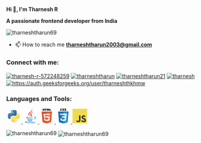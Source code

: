 **Hi 👋, I'm Tharnesh R**

**A passionate frontend developer from India**

<p align="left"> <img src="https://komarev.com/ghpvc/?username=tharneshtharun69&label=Profile%20views&color=0e75b6&style=flat" alt="tharneshtharun69" /> </p>


- 📫 How to reach me **tharneshtharun2003@gmail.com**

<h3 align="left">Connect with me:</h3>
<p align="left">
<a href="https://linkedin.com/in/tharnesh-r-572248259" target="blank"><img align="center" src="https://raw.githubusercontent.com/rahuldkjain/github-profile-readme-generator/master/src/images/icons/Social/linked-in-alt.svg" alt="tharnesh-r-572248259" height="30" width="40" /></a>
<a href="https://www.codechef.com/users/tharneshtharun" target="blank"><img align="center" src="https://img.shields.io/badge/Codechef-%23B92B27.svg?&style=for-the-badge&logo=Codechef&logoColor=white" alt="tharneshtharun" height="30" width="40" /></a>
<a href="https://www.hackerrank.com/tharneshtharun21" target="blank"><img align="center" src="https://raw.githubusercontent.com/rahuldkjain/github-profile-readme-generator/master/src/images/icons/Social/hackerrank.svg" alt="tharneshtharun21" height="30" width="40" /></a>
<a href="https://www.leetcode.com/tharnesh" target="blank"><img align="center" src="https://raw.githubusercontent.com/rahuldkjain/github-profile-readme-generator/master/src/images/icons/Social/leet-code.svg" alt="tharnesh" height="30" width="40" /></a>
<a href="https://www.geeksforgeeks.org/user/tharneshthkhmw/" target="blank"><img align="center" src="https://raw.githubusercontent.com/rahuldkjain/github-profile-readme-generator/master/src/images/icons/Social/geeks-for-geeks.svg" alt="https://auth.geeksforgeeks.org/user/tharneshthkhmw" height="30" width="40" /></a>
</p>

<h3 align="left">Languages and Tools:</h3>
<p align="left">
<a href="https://www.python.org" target="_blank" rel="noreferrer"> <img src="https://raw.githubusercontent.com/devicons/devicon/master/icons/python/python-original.svg" alt="python" width="40" height="40"/> </a>
<a href="https://www.java.com" target="_blank" rel="noreferrer"> <img src="https://raw.githubusercontent.com/devicons/devicon/master/icons/java/java-original.svg" alt="java" width="40" height="40"/> </a>
<a href="https://www.w3.org/html/" target="_blank" rel="noreferrer"> <img src="https://raw.githubusercontent.com/devicons/devicon/master/icons/html5/html5-original-wordmark.svg" alt="html5" width="40" height="40"/> </a>
<a href="https://www.w3schools.com/css/" target="_blank" rel="noreferrer"> <img src="https://raw.githubusercontent.com/devicons/devicon/master/icons/css3/css3-original-wordmark.svg" alt="css3" width="40" height="40"/> </a>
<a href="https://developer.mozilla.org/en-US/docs/Web/JavaScript" target="_blank" rel="noreferrer"> <img src="https://raw.githubusercontent.com/devicons/devicon/master/icons/javascript/javascript-original.svg" alt="javascript" width="40" height="40"/> </a>   
  
<p><img align="left" src="https://github-readme-stats.vercel.app/api/top-langs?username=tharneshtharun69&show_icons=true&locale=en&layout=compact" alt="tharneshtharun69" /></p>

<p>&nbsp;<img align="center" src="https://github-readme-stats.vercel.app/api?username=tharneshtharun69&show_icons=true&locale=en" alt="tharneshtharun69" /></p>


